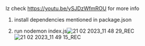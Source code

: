 lz check https://youtu.be/ySJDzWfmROU for more info
1) install dependencies mentioned in package.json

2) run nodemon index.js![21 02 2023_11 48 29_REC](https://user-images.githubusercontent.com/91676787/220263509-11b28a8d-800f-4013-8bb9-61b407cef89c.png)
![21 02 2023_11 49 15_REC](https://user-images.githubusercontent.com/91676787/220263534-b51e2c33-3621-4038-b2b2-36eb2ca3bc0b.png)
